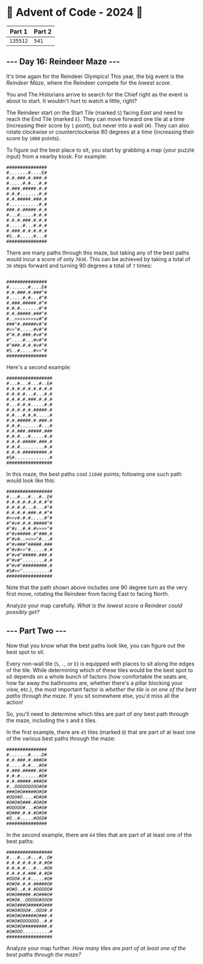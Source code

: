# 🎄 Advent of Code - 2024 🎄
| Part 1 | Part 2 |
| ------ | ------ |
| `135512` | `541` |

<h2>--- Day 16: Reindeer Maze ---</h2><p>It's time again for the Reindeer Olympics! This year, the big event is the <em>Reindeer Maze</em>, where the Reindeer compete for the <em><span title="I would say it's like Reindeer Golf, but knowing Reindeer, it's almost certainly nothing like Reindeer Golf.">lowest score</span></em>.</p>
<p>You and The Historians arrive to search for the Chief right as the event is about to start. It wouldn't hurt to watch a little, right?</p>
<p>The Reindeer start on the Start Tile (marked <code>S</code>) facing <em>East</em> and need to reach the End Tile (marked <code>E</code>). They can move forward one tile at a time (increasing their score by <code>1</code> point), but never into a wall (<code>#</code>). They can also rotate clockwise or counterclockwise 90 degrees at a time (increasing their score by <code>1000</code> points).</p>
<p>To figure out the best place to sit, you start by grabbing a map (your puzzle input) from a nearby kiosk. For example:</p>
<pre><code>###############
#.......#....E#
#.#.###.#.###.#
#.....#.#...#.#
#.###.#####.#.#
#.#.#.......#.#
#.#.#####.###.#
#...........#.#
###.#.#####.#.#
#...#.....#.#.#
#.#.#.###.#.#.#
#.....#...#.#.#
#.###.#.#.#.#.#
#S..#.....#...#
###############
</code></pre>
<p>There are many paths through this maze, but taking any of the best paths would incur a score of only <code><em>7036</em></code>. This can be achieved by taking a total of <code>36</code> steps forward and turning 90 degrees a total of <code>7</code> times:</p>
<pre><code>
###############
#.......#....<em>E</em>#
#.#.###.#.###<em>^</em>#
#.....#.#...#<em>^</em>#
#.###.#####.#<em>^</em>#
#.#.#.......#<em>^</em>#
#.#.#####.###<em>^</em>#
#..<em>&gt;</em><em>&gt;</em><em>&gt;</em><em>&gt;</em><em>&gt;</em><em>&gt;</em><em>&gt;</em><em>&gt;</em><em>v</em>#<em>^</em>#
###<em>^</em>#.#####<em>v</em>#<em>^</em>#
#<em>&gt;</em><em>&gt;</em><em>^</em>#.....#<em>v</em>#<em>^</em>#
#<em>^</em>#.#.###.#<em>v</em>#<em>^</em>#
#<em>^</em>....#...#<em>v</em>#<em>^</em>#
#<em>^</em>###.#.#.#<em>v</em>#<em>^</em>#
#S..#.....#<em>&gt;</em><em>&gt;</em><em>^</em>#
###############
</code></pre>
<p>Here's a second example:</p>
<pre><code>#################
#...#...#...#..E#
#.#.#.#.#.#.#.#.#
#.#.#.#...#...#.#
#.#.#.#.###.#.#.#
#...#.#.#.....#.#
#.#.#.#.#.#####.#
#.#...#.#.#.....#
#.#.#####.#.###.#
#.#.#.......#...#
#.#.###.#####.###
#.#.#...#.....#.#
#.#.#.#####.###.#
#.#.#.........#.#
#.#.#.#########.#
#S#.............#
#################
</code></pre>
<p>In this maze, the best paths cost <code><em>11048</em></code> points; following one such path would look like this:</p>
<pre><code>#################
#...#...#...#..<em>E</em>#
#.#.#.#.#.#.#.#<em>^</em>#
#.#.#.#...#...#<em>^</em>#
#.#.#.#.###.#.#<em>^</em>#
#<em>&gt;</em><em>&gt;</em><em>v</em>#.#.#.....#<em>^</em>#
#<em>^</em>#<em>v</em>#.#.#.#####<em>^</em>#
#<em>^</em>#<em>v</em>..#.#.#<em>&gt;</em><em>&gt;</em><em>&gt;</em><em>&gt;</em><em>^</em>#
#<em>^</em>#<em>v</em>#####.#<em>^</em>###.#
#<em>^</em>#<em>v</em>#..<em>&gt;</em><em>&gt;</em><em>&gt;</em><em>&gt;</em><em>^</em>#...#
#<em>^</em>#<em>v</em>###<em>^</em>#####.###
#<em>^</em>#<em>v</em>#<em>&gt;</em><em>&gt;</em><em>^</em>#.....#.#
#<em>^</em>#<em>v</em>#<em>^</em>#####.###.#
#<em>^</em>#<em>v</em>#<em>^</em>........#.#
#<em>^</em>#<em>v</em>#<em>^</em>#########.#
#S#<em>&gt;</em><em>&gt;</em><em>^</em>..........#
#################
</code></pre>
<p>Note that the path shown above includes one 90 degree turn as the very first move, rotating the Reindeer from facing East to facing North.</p>
<p>Analyze your map carefully. <em>What is the lowest score a Reindeer could possibly get?</em></p>

<h2 id="part2">--- Part Two ---</h2><p>Now that you know what the best paths look like, you can figure out the best spot to sit.</p>
<p>Every non-wall tile (<code>S</code>, <code>.</code>, or <code>E</code>) is equipped with places to sit along the edges of the tile. While determining which of these tiles would be the best spot to sit depends on a whole bunch of factors (how comfortable the seats are, how far away the bathrooms are, whether there's a pillar blocking your view, etc.), the most important factor is <em>whether the tile is on one of the best paths through the maze</em>. If you sit somewhere else, you'd miss all the action!</p>
<p>So, you'll need to determine which tiles are part of <em>any</em> best path through the maze, including the <code>S</code> and <code>E</code> tiles.</p>
<p>In the first example, there are <code><em>45</em></code> tiles (marked <code>O</code>) that are part of at least one of the various best paths through the maze:</p>
<pre><code>###############
#.......#....<em>O</em>#
#.#.###.#.###<em>O</em>#
#.....#.#...#<em>O</em>#
#.###.#####.#<em>O</em>#
#.#.#.......#<em>O</em>#
#.#.#####.###<em>O</em>#
#..<em>O</em><em>O</em><em>O</em><em>O</em><em>O</em><em>O</em><em>O</em><em>O</em><em>O</em>#<em>O</em>#
###<em>O</em>#<em>O</em>#####<em>O</em>#<em>O</em>#
#<em>O</em><em>O</em><em>O</em>#<em>O</em>....#<em>O</em>#<em>O</em>#
#<em>O</em>#<em>O</em>#<em>O</em>###.#<em>O</em>#<em>O</em>#
#<em>O</em><em>O</em><em>O</em><em>O</em><em>O</em>#...#<em>O</em>#<em>O</em>#
#<em>O</em>###.#.#.#<em>O</em>#<em>O</em>#
#<em>O</em>..#.....#<em>O</em><em>O</em><em>O</em>#
###############
</code></pre>
<p>In the second example, there are <code><em>64</em></code> tiles that are part of at least one of the best paths:</p>
<pre><code>#################
#...#...#...#..<em>O</em>#
#.#.#.#.#.#.#.#<em>O</em>#
#.#.#.#...#...#<em>O</em>#
#.#.#.#.###.#.#<em>O</em>#
#<em>O</em><em>O</em><em>O</em>#.#.#.....#<em>O</em>#
#<em>O</em>#<em>O</em>#.#.#.#####<em>O</em>#
#<em>O</em>#<em>O</em>..#.#.#<em>O</em><em>O</em><em>O</em><em>O</em><em>O</em>#
#<em>O</em>#<em>O</em>#####.#<em>O</em>###<em>O</em>#
#<em>O</em>#<em>O</em>#..<em>O</em><em>O</em><em>O</em><em>O</em><em>O</em>#<em>O</em><em>O</em><em>O</em>#
#<em>O</em>#<em>O</em>###<em>O</em>#####<em>O</em>###
#<em>O</em>#<em>O</em>#<em>O</em><em>O</em><em>O</em>#..<em>O</em><em>O</em><em>O</em>#.#
#<em>O</em>#<em>O</em>#<em>O</em>#####<em>O</em>###.#
#<em>O</em>#<em>O</em>#<em>O</em><em>O</em><em>O</em><em>O</em><em>O</em><em>O</em><em>O</em>..#.#
#<em>O</em>#<em>O</em>#<em>O</em>#########.#
#<em>O</em>#<em>O</em><em>O</em><em>O</em>..........#
#################
</code></pre>
<p>Analyze your map further. <em>How many tiles are part of at least one of the best paths through the maze?</em></p>
